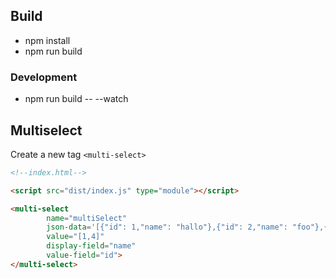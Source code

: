 ## Build
- npm install
- npm run build

### Development
- npm run build -- --watch

## Multiselect
Create a new tag `<multi-select>`

```html
<!--index.html-->

<script src="dist/index.js" type="module"></script>

<multi-select
        name="multiSelect"
        json-data='[{"id": 1,"name": "hallo"},{"id": 2,"name": "foo"},{"id": 3,"name": "bar"},{"id": 4,"name": "fooBar"}]'
        value="[1,4]"
        display-field="name"
        value-field="id">
</multi-select>
```
